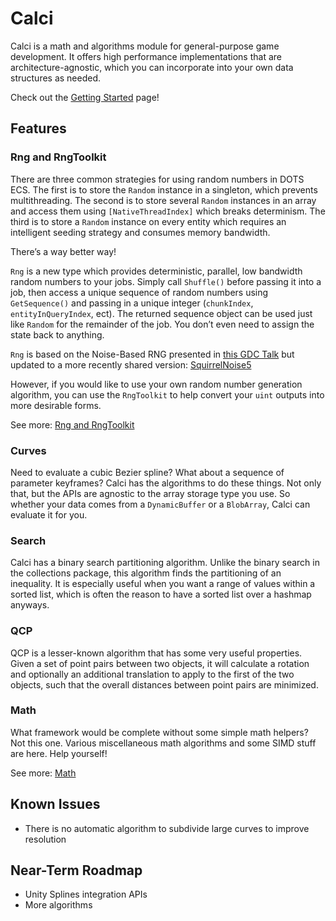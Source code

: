 # Calci

Calci is a math and algorithms module for general-purpose game development. It
offers high performance implementations that are architecture-agnostic, which
you can incorporate into your own data structures as needed.

Check out the [Getting Started](Getting%20Started.md) page!

## Features

### Rng and RngToolkit

There are three common strategies for using random numbers in DOTS ECS. The
first is to store the `Random` instance in a singleton, which prevents
multithreading. The second is to store several `Random` instances in an array
and access them using `[NativeThreadIndex]` which breaks determinism. The third
is to store a `Random` instance on every entity which requires an intelligent
seeding strategy and consumes memory bandwidth.

There’s a way better way!

`Rng` is a new type which provides deterministic, parallel, low bandwidth random
numbers to your jobs. Simply call `Shuffle()` before passing it into a job, then
access a unique sequence of random numbers using `GetSequence()` and passing in
a unique integer (`chunkIndex`, `entityInQueryIndex`, ect). The returned
sequence object can be used just like `Random` for the remainder of the job. You
don’t even need to assign the state back to anything.

`Rng` is based on the Noise-Based RNG presented in [this GDC
Talk](https://www.youtube.com/watch?v=LWFzPP8ZbdU) but updated to a more
recently shared version:
[SquirrelNoise5](https://twitter.com/SquirrelTweets/status/1421251894274625536)

However, if you would like to use your own random number generation algorithm,
you can use the `RngToolkit` to help convert your `uint` outputs into more
desirable forms.

See more: [Rng and RngToolkit](Rng%20and%20RngToolkit.md)

### Curves

Need to evaluate a cubic Bezier spline? What about a sequence of parameter
keyframes? Calci has the algorithms to do these things. Not only that, but the
APIs are agnostic to the array storage type you use. So whether your data comes
from a `DynamicBuffer` or a `BlobArray`, Calci can evaluate it for you.

### Search

Calci has a binary search partitioning algorithm. Unlike the binary search in
the collections package, this algorithm finds the partitioning of an inequality.
It is especially useful when you want a range of values within a sorted list,
which is often the reason to have a sorted list over a hashmap anyways.

### QCP

QCP is a lesser-known algorithm that has some very useful properties. Given a
set of point pairs between two objects, it will calculate a rotation and
optionally an additional translation to apply to the first of the two objects,
such that the overall distances between point pairs are minimized.

### Math

What framework would be complete without some simple math helpers? Not this one.
Various miscellaneous math algorithms and some SIMD stuff are here. Help
yourself!

See more: [Math](Math.md)

## Known Issues

-   There is no automatic algorithm to subdivide large curves to improve
    resolution

## Near-Term Roadmap

-   Unity Splines integration APIs
-   More algorithms
